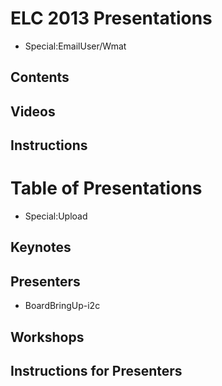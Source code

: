 # ELC 2013 Presentations
* Special:EmailUser/Wmat
## Contents
## Videos
## Instructions
# Table of Presentations
* Special:Upload
## Keynotes
## Presenters
* BoardBringUp-i2c
## Workshops
## Instructions for Presenters
